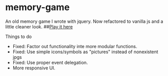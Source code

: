 # memory-game
An old memory game I wrote with jquery. Now refactored to vanilla js and a little cleaner look.
##[Play it here](https://johnarvid.github.io/memory-game/)

Things to do
- Fixed: Factor out functionality inte more modular functions.
- Fixed: Use simple icons/symbols as "pictures" instead of nonexistent jpgs
- Fixed: Use proper event delegation.
- More responsive UI.  
